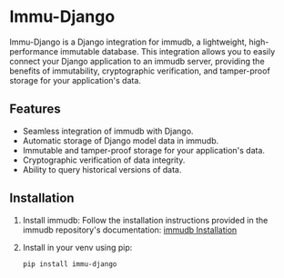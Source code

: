 # Immu-Django

Immu-Django is a Django integration for immudb, a lightweight, high-performance immutable database. This integration allows you to easily connect your Django application to an immudb server, providing the benefits of immutability, cryptographic verification, and tamper-proof storage for your application's data.

## Features
- Seamless integration of immudb with Django.
- Automatic storage of Django model data in immudb.
- Immutable and tamper-proof storage for your application's data.
- Cryptographic verification of data integrity.
- Ability to query historical versions of data.

## Installation


1. Install immudb: Follow the installation instructions provided in the immudb repository's documentation: [immudb Installation](https://github.com/codenotary/immudb)

2. Install in your venv using pip:
   ```base
   pip install immu-django
   ```
